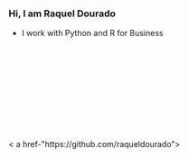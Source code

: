 ### Hi, I am Raquel Dourado

- I work with Python and R for Business

<div>
  < a href-"https://github.com/raqueldourado">
  <img height ="180em" scr="https://github-readme-stats.vercel.app/api?username=raqueldourado&show_icons=true&theme=merko&include_all_commits=true$count_private=true"/>
  <img height ="180em" scr="https://github-readme-stats.vercel.app/api/top-langs/?username=raqueldourado&layout=compact&langs_count=16&theme=merko"/> 
</div>  


